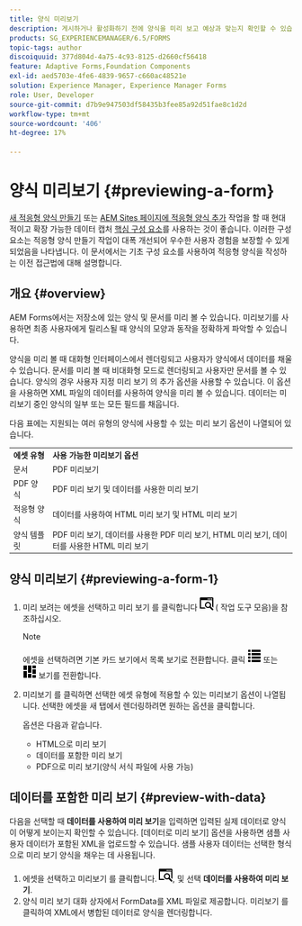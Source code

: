 ```yaml
---
title: 양식 미리보기
description: 게시하거나 활성화하기 전에 양식을 미리 보고 예상과 맞는지 확인할 수 있습니다. 미리 보기 옵션은 지원되는 양식 유형에 따라 다를 수 있습니다.
products: SG_EXPERIENCEMANAGER/6.5/FORMS
topic-tags: author
discoiquuid: 377d804d-4a75-4c93-8125-d2660cf56418
feature: Adaptive Forms,Foundation Components
exl-id: aed5703e-4fe6-4839-9657-c660ac48521e
solution: Experience Manager, Experience Manager Forms
role: User, Developer
source-git-commit: d7b9e947503df58435b3fee85a92d51fae8c1d2d
workflow-type: tm+mt
source-wordcount: '406'
ht-degree: 17%

---
```


# 양식 미리보기 {#previewing-a-form}

<span class="preview"> [새 적응형 양식 만들기](/help/forms/using/create-an-adaptive-form-core-components.md) 또는 [AEM Sites 페이지에 적응형 양식 추가](/help/forms/using/create-or-add-an-adaptive-form-to-aem-sites-page.md) 작업을 할 때 현대적이고 확장 가능한 데이터 캡처 [핵심 구성 요소](https://experienceleague.adobe.com/docs/experience-manager-core-components/using/adaptive-forms/introduction.html)를 사용하는 것이 좋습니다. 이러한 구성 요소는 적응형 양식 만들기 작업이 대폭 개선되어 우수한 사용자 경험을 보장할 수 있게 되었음을 나타냅니다. 이 문서에서는 기초 구성 요소를 사용하여 적응형 양식을 작성하는 이전 접근법에 대해 설명합니다. </span>

## 개요 {#overview}

AEM Forms에서는 저장소에 있는 양식 및 문서를 미리 볼 수 있습니다. 미리보기를 사용하면 최종 사용자에게 릴리스될 때 양식의 모양과 동작을 정확하게 파악할 수 있습니다.

양식을 미리 볼 때 대화형 인터페이스에서 렌더링되고 사용자가 양식에서 데이터를 채울 수 있습니다. 문서를 미리 볼 때 비대화형 모드로 렌더링되고 사용자만 문서를 볼 수 있습니다. 양식의 경우 사용자 지정 미리 보기 의 추가 옵션을 사용할 수 있습니다. 이 옵션을 사용하면 XML 파일의 데이터를 사용하여 양식을 미리 볼 수 있습니다. 데이터는 미리보기 중인 양식의 일부 또는 모든 필드를 채웁니다.

다음 표에는 지원되는 여러 유형의 양식에 사용할 수 있는 미리 보기 옵션이 나열되어 있습니다.

<table>
 <tbody>
  <tr>
   <td><strong>에셋 유형</strong><br /> </td>
   <td><strong>사용 가능한 미리보기 옵션</strong><br /> </td>
  </tr>
  <tr>
   <td>문서</td>
   <td>PDF 미리보기</td>
  </tr>
  <tr>
   <td>PDF 양식</td>
   <td>PDF 미리 보기 및 데이터를 사용한 미리 보기<br /> </td>
  </tr>
  <tr>
   <td>적응형 양식</td>
   <td>데이터를 사용하여 HTML 미리 보기 및 HTML 미리 보기</td>
  </tr>
  <tr>
   <td>양식 템플릿</td>
   <td>PDF 미리 보기, 데이터를 사용한 PDF 미리 보기, HTML 미리 보기, 데이터를 사용한 HTML 미리 보기<br /> </td>
  </tr>
 </tbody>
</table>

## 양식 미리보기 {#previewing-a-form-1}

1. 미리 보려는 에셋을 선택하고 미리 보기 를 클릭합니다 ![aem6forms_preview](assets/aem6forms_preview.png) ( 작업 도구 모음)을 참조하십시오.

   >[!NOTE]
   >
   >에셋을 선택하려면 기본 카드 보기에서 목록 보기로 전환합니다. 클릭 ![aem6forms_viewlist](assets/aem6forms_viewlist.png) 또는 ![aem6forms_viewcard](assets/aem6forms_viewcard.png) 보기를 전환합니다.

1. 미리보기 를 클릭하면 선택한 에셋 유형에 적용할 수 있는 미리보기 옵션이 나열됩니다. 선택한 에셋을 새 탭에서 렌더링하려면 원하는 옵션을 클릭합니다.

   옵션은 다음과 같습니다.

   * HTML으로 미리 보기
   * 데이터를 포함한 미리 보기
   * PDF으로 미리 보기(양식 서식 파일에 사용 가능)

## 데이터를 포함한 미리 보기 {#preview-with-data}

다음을 선택할 때 **데이터를 사용하여 미리 보기**&#x200B;을 입력하면 입력된 실제 데이터로 양식이 어떻게 보이는지 확인할 수 있습니다. [데이터로 미리 보기] 옵션을 사용하면 샘플 사용자 데이터가 포함된 XML을 업로드할 수 있습니다. 샘플 사용자 데이터는 선택한 형식으로 미리 보기 양식을 채우는 데 사용됩니다.

1. 에셋을 선택하고 미리보기 를 클릭합니다. ![aem6forms_preview](assets/aem6forms_preview.png), 및 선택 **데이터를 사용하여 미리 보기**.
1. 양식 미리 보기 대화 상자에서 FormData를 XML 파일로 제공합니다. 미리보기 를 클릭하여 XML에서 병합된 데이터로 양식을 렌더링합니다.
